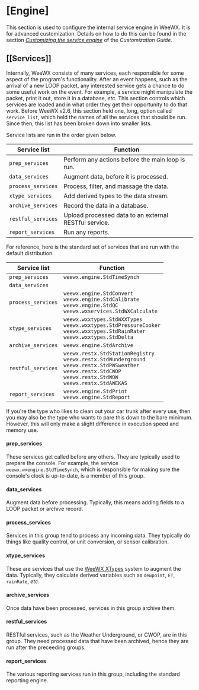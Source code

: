 # [Engine] 

This section is used to configure the internal service engine in WeeWX. It is
for advanced customization. Details on how to do this can be found in the section
[*Customizing the service engine*](../../custom/service-engine.md) of the *Customization Guide*.

## [[Services]]

Internally, WeeWX consists of many services, each responsible for some aspect
of the program's functionality. After an event happens, such as the arrival of
a new LOOP packet, any interested service gets a chance to do some useful work
on the event. For example, a service might manipulate the packet, print it
out, store it in a database, *etc*. This section controls which services are
loaded and in what order they get their opportunity to do that work. Before
WeeWX v2.6, this section held one, long, option called `service_list`, which
held the names of all the services that should be run. Since then, this list
has been broken down into smaller lists.

Service lists are run in the order given below.

| Service list       | Function                                              |
|--------------------|-------------------------------------------------------|
| `prep_services`    | Perform any actions before the main loop is run.      |
| `data_services`    | Augment data, before it is processed.                 |
| `process_services` | Process, filter, and massage the data.                |
| `xtype_services`   | Add derived types to the data stream.                 |
| `archive_services` | Record the data in a database.                        |
| `restful_services` | Upload processed data to an external RESTful service. |
| `report_services`  | Run any reports.                                      |

For reference, here is the standard set of services that are run with the
default distribution.

| Service list       | Function                                                                                                                                 |
|--------------------|------------------------------------------------------------------------------------------------------------------------------------------|
| `prep_services`    | `weewx.engine.StdTimeSynch`                                                                                                              |
| `data_services`	   |                                                                                                                                          |
| `process_services` | `weewx.engine.StdConvert` <br> `weewx.engine.StdCalibrate` <br> `weewx.engine.StdQC` <br> `weewx.wxservices.StdWXCalculate`              |
| `xtype_services`   | `weewx.wxxtypes.StdWXXTypes` <br/> `weewx.wxxtypes.StdPressureCooker`<br/> `weewx.wxxtypes.StdRainRater` <br/> `weewx.wxxtypes.StdDelta` |
| `archive_services` | `weewx.engine.StdArchive`                                                                                                                                                         |
| `restful_services` | `weewx.restx.StdStationRegistry` <br>`weewx.restx.StdWunderground` <br>`weewx.restx.StdPWSweather` <br>`weewx.restx.StdCWOP` <br>`weewx.restx.StdWOW` <br>`weewx.restx.StdAWEKAS` |
| `report_services`  | `weewx.engine.StdPrint` <br> `weewx.engine.StdReport`                                                                                                                             |

If you're the type who likes to clean out your car trunk after every use, then
you may also be the type who wants to pare this down to the bare minimum.
However, this will only make a slight difference in execution speed and memory
use.

#### prep_services

These services get called before any others. They are typically used to
prepare the console. For example, the service `weewx.wxengine.StdTimeSynch`,
which is responsible for making sure the console's clock is up-to-date, is a
member of this group.

#### data_services

Augment data before processing. Typically, this means adding fields to a LOOP
packet or archive record.

#### process_services

Services in this group tend to process any incoming data. They typically do
things like quality control, or unit conversion, or sensor calibration.

#### xtype_services

These are services that use the
[WeeWX XTypes](https://github.com/weewx/weewx/wiki/xtypes) system to augment
the data. Typically, they calculate derived variables such as `dewpoint`,
`ET`, `rainRate`, *etc*.

#### archive_services

Once data have been processed, services in this group archive them.

#### restful_services

RESTful services, such as the Weather Underground, or CWOP, are in this group.
They need processed data that have been archived, hence they are run after the
preceeding groups.

#### report_services

The various reporting services run in this group, including the standard
reporting engine.
